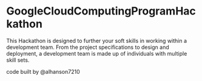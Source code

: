 # GoogleCloudComputingProgramHackathon
This Hackathon is designed to further your soft skills in working within a development team. From the project specifications to design and deployment, a development team is made up of individuals with multiple skill sets. 

code built by @alhanson7210
